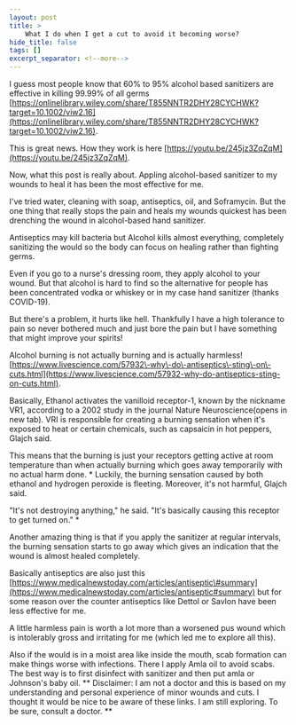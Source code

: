 ```yaml
---
layout: post
title: >
    What I do when I get a cut to avoid it becoming worse?
hide_title: false
tags: []
excerpt_separator: <!--more-->
---
```

I guess most people know that 60% to 95% alcohol based sanitizers are effective in killing 99.99% of all germs [https://onlinelibrary.wiley.com/share/T855NNTR2DHY28CYCHWK?target=10.1002/viw2.16](https://onlinelibrary.wiley.com/share/T855NNTR2DHY28CYCHWK?target=10.1002/viw2.16).

This is great news. How they work is here [https://youtu.be/245jz3ZqZqM](https://youtu.be/245jz3ZqZqM).

Now, what this post is really about. Appling alcohol\-based sanitizer to my wounds to heal it has been the most effective for me.

I've tried water, cleaning with soap, antiseptics, oil, and Soframycin. But the one thing that really stops the pain and heals my wounds quickest has been drenching the wound in alcohol\-based hand sanitizer.

Antiseptics may kill bacteria but Alcohol kills almost everything, completely sanitizing the would so the body can focus on healing rather than fighting germs.

Even if you go to a nurse's dressing room, they apply alcohol to your wound. But that alcohol is hard to find so the alternative for people has been concentrated vodka or whiskey or in my case hand sanitizer \(thanks COVID\-19\).

But there's a problem, it hurts like hell. Thankfully I have a high tolerance to pain so never bothered much and just bore the pain but I have something that might improve your spirits\!

Alcohol burning is not actually burning and is actually harmless\! [https://www.livescience.com/57932\-why\-do\-antiseptics\-sting\-on\-cuts.html](https://www.livescience.com/57932-why-do-antiseptics-sting-on-cuts.html).

Basically, Ethanol activates the vanilloid receptor\-1, known by the nickname VR1, according to a 2002 study in the journal Nature Neuroscience\(opens in new tab\). VRI is responsible for creating a burning sensation when it's exposed to heat or certain chemicals, such as capsaicin in hot peppers, Glajch said.

This means that the burning is just your receptors getting active at room temperature than when actually burning which goes away temporarily with no actual harm done.
*
Luckily, the burning sensation caused by both ethanol and hydrogen peroxide is fleeting. Moreover, it's not harmful, Glajch said.

"It's not destroying anything," he said. "It's basically causing this receptor to get turned on." 
*

Another amazing thing is that if you apply the sanitizer at regular intervals, the burning sensation starts to go away which gives an indication that the wound is almost healed completely.

Basically antiseptics are also just this [https://www.medicalnewstoday.com/articles/antiseptic\#summary](https://www.medicalnewstoday.com/articles/antiseptic#summary) but for some reason over the counter antiseptics like Dettol or Savlon have been less effective for me.

A little harmless pain is worth a lot more than a worsened pus wound which is intolerably gross and irritating for me \(which led me to explore all this\).

Also if the would is in a moist area like inside the mouth, scab formation can make things worse with infections. There I apply Amla oil to avoid scabs. The best way is to first disinfect with sanitizer and then put amla or Johnson's baby oil.
**
Disclaimer: I am not a doctor and this is based on my understanding and personal experience of minor wounds and cuts. I thought it would be nice to be aware of these links. I am still exploring. To be sure, consult a doctor.
**
